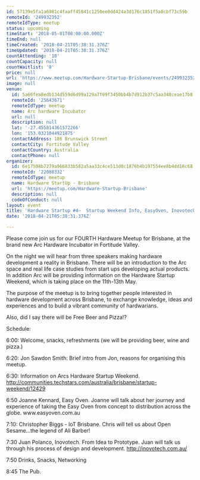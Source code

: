 ```yaml
---
id: 57139e5fa1a6981c4faaff45841c1250ee0dd424a3d176c1851f5a8cbf73c59b
remoteId: '249932352'
remoteIdType: meetup
status: upcoming
timeStart: '2018-05-01T08:00:00.000Z'
timeEnd: null
timeCreated: '2018-04-21T05:38:31.376Z'
timeUpdated: '2018-04-21T05:38:31.376Z'
countAttending: '18'
countCapacity: null
countWaitlist: '0'
price: null
url: 'https://www.meetup.com/Hardware-Startup-Brisbane/events/249932352/'
image: null
venue:
  id: 5a66fea8edb134d559d6d99a129a7f69f3450bb4b7d912b37c5aa348ceae17b8
  remoteId: '25643671'
  remoteIdType: meetup
  name: Arc hardware Incubator
  url: null
  description: null
  lat: '-27.455814361572266'
  lon: '153.0321044921875'
  contactAddress: 186 Brunswick Street
  contactCity: Fortitude Valley
  contactCountry: Australia
  contactPhone: null
organizer:
  id: 6e17508b7279a966833b582a5aa33c4ce513d0c1876b4b107554ee8b4dd16c68
  remoteId: '22088332'
  remoteIdType: meetup
  name: Hardware StartUp - Brisbane
  url: 'https://meetup.com/Hardware-Startup-Brisbane'
  description: null
  codeOfConduct: null
layout: event
title: 'Hardware Startup #4–  Startup Weekend Info, EasyOven, Inovotech and  Mr Biggs'
date: '2018-04-21T05:38:31.376Z'

---
```

<p>Please come join us for our FOURTH Hardware Meetup for Brisbane, at the brand new Arc Hardware Incubator in Fortitude Valley.</p> <p>On the night we will hear from three speakers making hardware development a reality in Brisbane. There will be an introduction to the Arc space and real life case studies from start ups developing actual products. In addition Arc will be providing information on the Hardware Startup Weekend, which is taking place on the 11th-13th May.</p> <p>The purpose of the meetup is to bring together people interested in hardware development across Brisbane, to exchange knowledge, ideas and experiences and to build a vibrant community of hardwarians.</p> <p>Also, did I say there will be Free Beer and Pizza!?</p> <p>Schedule:</p> <p>6:00: Welcome, snacks, refreshments (we will be providing beer, wine and pizza.)</p> <p>6:20: Jon Sawdon Smith: Brief intro from Jon, reasons for organising this meetup.</p> <p>6:30: Information on Arcs Hardware Startup Weekend. <a href="http://communities.techstars.com/australia/brisbane/startup-weekend/12429" class="linkified">http://communities.techstars.com/australia/brisbane/startup-weekend/12429</a></p> <p>6:50 Joanne Kennard, Easy Oven. Joanne will talk about her journey and experience of taking the Easy Oven from concept to distribution across the globe. www.easyoven.com.au</p> <p>7:10: Christopher Biggs - IoT Brisbane. Chris will tell us about Open Sesame...the legend of Ali Barber!</p> <p>7:30 Juan Polanco, Inovotech. From Idea to Prototype. Juan will talk us through his process of design and development. <a href="http://inovotech.com.au/" class="linkified">http://inovotech.com.au/</a></p> <p>7:50 Drinks, Snacks, Networking</p> <p>8:45 The Pub.</p>

